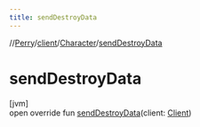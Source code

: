 ```yaml
---
title: sendDestroyData
---
```

//[Perry](../../../index.html)/[client](../index.html)/[Character](index.html)/[sendDestroyData](send-destroy-data.html)



# sendDestroyData



[jvm]\
open override fun [sendDestroyData](send-destroy-data.html)(client: [Client](../-client/index.html))




